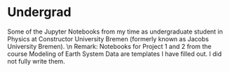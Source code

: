 # Undergrad
Some of the Jupyter Notebooks from my time as undergraduate student in Physics at Constructor University Bremen (formerly known as Jacobs University Bremen). \n
Remark: Notebooks for Project 1 and 2 from the course Modeling of Earth System Data are templates I have filled out. I did not fully write them. 

